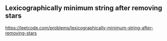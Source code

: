 ## Lexicographically minimum string after removing stars
https://leetcode.com/problems/lexicographically-minimum-string-after-removing-stars
